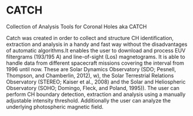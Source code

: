 # CATCH
Collection of Analysis Tools for Coronal Holes aka CATCH

Catch was created in order to collect and structure CH identification, extraction and analysis in a handy and fast way without the disadvantages of automatic algorithms.It enables the user to download and process EUV filtergrams (193/195 A) and line-of-sight (Los) magnetograms. It is  able  to  handle  data  from  different  spacecraft  missions  covering  the interval  from  1996  until  now.  These  are  Solar Dynamics Observatory (SDO; Pesnell, Thompson, and Chamberlin, 2012), w),  the  Solar  Terrestrial  Relations Observatory  (STEREO;  Kaiser et al.,  2008)  and  the  Solar  and  Heliospheric Observatory (SOHO; Domingo, Fleck, and Poland, 1995)). The  user  can  perform  CH  boundary  detection,  extraction  and  analysis  using  a  manually  adjustable  intensity  threshold.  Additionally the user can analyze the underlying photospheric magnetic field.
